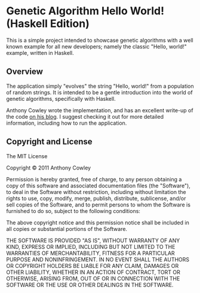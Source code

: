 # Genetic Algorithm Hello World! (Haskell Edition)

This is a simple project intended to showcase genetic algorithms with a well 
known example for all new developers; namely the classic "Hello, world!" 
example, written in Haskell.

## Overview

The application simply "evolves" the string "Hello, world!" from a population 
of random strings.  It is intended to be a gentle introduction into the world
of genetic algorithms, specifically with Haskell.

Anthony Cowley wrote the implementation, and has an excellent write-up of the
code [on his blog](http://www.arcadianvisions.com/blog/?p=303).  I suggest 
checking it out for more detailed information, including how to run the
application.

## Copyright and License

The MIT License

Copyright &copy; 2011 Anthony Cowley

Permission is hereby granted, free of charge, to any person obtaining a copy
of this software and associated documentation files (the "Software"), to deal
in the Software without restriction, including without limitation the rights
to use, copy, modify, merge, publish, distribute, sublicense, and/or sell
copies of the Software, and to permit persons to whom the Software is
furnished to do so, subject to the following conditions:

The above copyright notice and this permission notice shall be included in
all copies or substantial portions of the Software.

THE SOFTWARE IS PROVIDED "AS IS", WITHOUT WARRANTY OF ANY KIND, EXPRESS OR
IMPLIED, INCLUDING BUT NOT LIMITED TO THE WARRANTIES OF MERCHANTABILITY,
FITNESS FOR A PARTICULAR PURPOSE AND NONINFRINGEMENT. IN NO EVENT SHALL THE
AUTHORS OR COPYRIGHT HOLDERS BE LIABLE FOR ANY CLAIM, DAMAGES OR OTHER
LIABILITY, WHETHER IN AN ACTION OF CONTRACT, TORT OR OTHERWISE, ARISING FROM,
OUT OF OR IN CONNECTION WITH THE SOFTWARE OR THE USE OR OTHER DEALINGS IN
THE SOFTWARE.